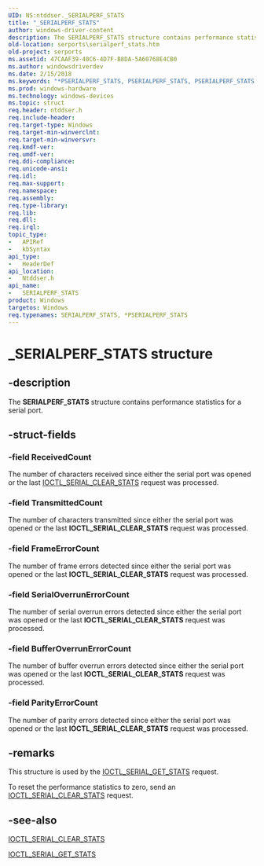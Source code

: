```yaml
---
UID: NS:ntddser._SERIALPERF_STATS
title: "_SERIALPERF_STATS"
author: windows-driver-content
description: The SERIALPERF_STATS structure contains performance statistics for a serial port.
old-location: serports\serialperf_stats.htm
old-project: serports
ms.assetid: 47CAAF39-40C6-4D7F-B8DA-5A60768E4CB0
ms.author: windowsdriverdev
ms.date: 2/15/2018
ms.keywords: "*PSERIALPERF_STATS, PSERIALPERF_STATS, PSERIALPERF_STATS structure pointer [Serial Ports], SERIALPERF_STATS, SERIALPERF_STATS structure [Serial Ports], _SERIALPERF_STATS, ntddser/PSERIALPERF_STATS, ntddser/SERIALPERF_STATS, serports.serialperf_stats"
ms.prod: windows-hardware
ms.technology: windows-devices
ms.topic: struct
req.header: ntddser.h
req.include-header: 
req.target-type: Windows
req.target-min-winverclnt: 
req.target-min-winversvr: 
req.kmdf-ver: 
req.umdf-ver: 
req.ddi-compliance: 
req.unicode-ansi: 
req.idl: 
req.max-support: 
req.namespace: 
req.assembly: 
req.type-library: 
req.lib: 
req.dll: 
req.irql: 
topic_type:
-	APIRef
-	kbSyntax
api_type:
-	HeaderDef
api_location:
-	Ntddser.h
api_name:
-	SERIALPERF_STATS
product: Windows
targetos: Windows
req.typenames: SERIALPERF_STATS, *PSERIALPERF_STATS
---
```


# _SERIALPERF_STATS structure


## -description


The <b>SERIALPERF_STATS</b> structure contains performance statistics for a serial port.


## -struct-fields




### -field ReceivedCount

The number of characters received since either the serial port was opened or the last <a href="https://msdn.microsoft.com/library/windows/hardware/ff546538">IOCTL_SERIAL_CLEAR_STATS</a> request was processed.


### -field TransmittedCount

The number of characters transmitted since either the serial port was opened or the last <b>IOCTL_SERIAL_CLEAR_STATS</b> request was processed.


### -field FrameErrorCount

The number of frame errors detected since either the serial port was opened or the last <b>IOCTL_SERIAL_CLEAR_STATS</b> request was processed.


### -field SerialOverrunErrorCount

The number of serial overrun errors detected since either the serial port was opened or the last <b>IOCTL_SERIAL_CLEAR_STATS</b> request was processed.


### -field BufferOverrunErrorCount

The number of buffer overrun errors detected since either the serial port was opened or the last <b>IOCTL_SERIAL_CLEAR_STATS</b> request was processed.


### -field ParityErrorCount

The number of parity errors detected since either the serial port was opened or the last <b>IOCTL_SERIAL_CLEAR_STATS</b> request was processed.


## -remarks



This structure is used by the <a href="https://msdn.microsoft.com/library/windows/hardware/ff546600">IOCTL_SERIAL_GET_STATS</a> request.

To reset the performance statistics to zero, send an <a href="https://msdn.microsoft.com/library/windows/hardware/ff546538">IOCTL_SERIAL_CLEAR_STATS</a> request.




## -see-also




<a href="https://msdn.microsoft.com/library/windows/hardware/ff546538">IOCTL_SERIAL_CLEAR_STATS</a>



<a href="https://msdn.microsoft.com/library/windows/hardware/ff546600">IOCTL_SERIAL_GET_STATS</a>
 

 

